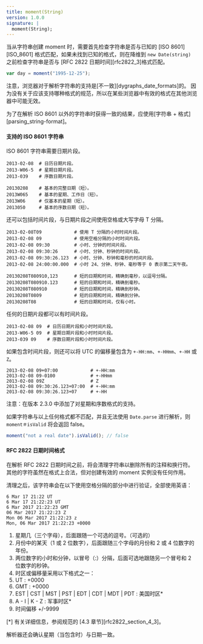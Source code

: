 ```yaml
---
title: moment(String)
version: 1.0.0
signature: |
  moment(String);
---
```


当从字符串创建 moment 时，需要首先检查字符串是否与已知的 [ISO 8601][ISO_8601] 格式匹配，如果未找到已知的格式，则在降维到 `new Date(string)` 之前检查字符串是否与 [RFC 2822 日期时间][rfc2822_3]格式匹配。

```javascript
var day = moment("1995-12-25");
```

注意，浏览器对于解析字符串的支持是[不一致][dygraphs_date_formats]的。 
因为没有关于应该支持哪种格式的规范，所以在某些浏览器中有效的格式在其他浏览器中可能无效。

为了在解析 ISO 8601 以外的字符串时获得一致的结果，应使用[字符串 + 格式][parsing_string-format]。

#### 支持的 ISO 8601 字符串

ISO 8601 字符串需要日期片段。

```
2013-02-08  # 日历日期片段。
2013-W06-5  # 星期日期片段。
2013-039    # 序数日期片段。

20130208    # 基本的完整日期（短）。
2013W065    # 基本的星期、工作日（短）。
2013W06     # 仅基本的星期（短）。
2013050     # 基本的序数日期（短）。
```

还可以包括时间片段，与日期片段之间使用空格或大写字母 T 分隔。

```
2013-02-08T09            # 使用 T 分隔的小时时间片段。
2013-02-08 09            # 使用空格分隔的小时时间片段。
2013-02-08 09:30         # 小时、分钟的时间片段。
2013-02-08 09:30:26      # 小时、分钟、秒钟的时间片段。
2013-02-08 09:30:26.123  # 小时、分钟、秒钟和毫秒的时间片段。
2013-02-08 24:00:00.000  # 小时 24、分钟、秒钟、毫秒等于 0 表示第二天午夜。

20130208T080910,123      # 短的日期和时间，精确到毫秒，以逗号分隔。
20130208T080910.123      # 短的日期和时间，精确到毫秒。
20130208T080910          # 短的日期和时间，精确到秒钟。
20130208T0809            # 短的日期和时间，精确到分钟。
20130208T08              # 短的日期和时间，仅有小时。
```

任何的日期片段都可以有时间片段。

```
2013-02-08 09  # 日历日期片段和小时时间片段。
2013-W06-5 09  # 星期日期片段和小时时间片段。
2013-039 09    # 序数日期片段和小时时间片段。
```

如果包含时间片段，则还可以将 UTC 的偏移量包含为 `+-HH:mm`、`+-HHmm`、`+-HH` 或 `Z`。

```
2013-02-08 09+07:00            # +-HH:mm
2013-02-08 09-0100             # +-HHmm
2013-02-08 09Z                 # Z
2013-02-08 09:30:26.123+07:00  # +-HH:mm
2013-02-08 09:30:26.123+07     # +-HH
```

注意：在版本 2.3.0 中添加了对星期和序数格式的支持。

如果字符串与以上任何格式都不匹配，并且无法使用 `Date.parse` 进行解析，则 `moment＃isValid` 将会返回 false。

```javascript
moment("not a real date").isValid(); // false
```

#### RFC 2822 日期时间格式

在解析 RFC 2822 日期时间之前，将会清理字符串以删除所有的注释和换行符。 
其他的字符虽然在格式上合法，但对创建有效的 moment 实例没有任何作用。

清理之后，该字符串会在以下使用空格分隔的部分中进行验证，全部使用英语：

```
6 Mar 17 21:22 UT
6 Mar 17 21:22:23 UT
6 Mar 2017 21:22:23 GMT
06 Mar 2017 21:22:23 Z
Mon 06 Mar 2017 21:22:23 z
Mon, 06 Mar 2017 21:22:23 +0000
```

1. 星期几（三个字母），后面跟随一个可选的逗号。（可选的）
2. 月份中的某天（1 或 2 位数字），后面跟随三个字母的月份和 2 或 4 位数字的年份。
3. 两位数字的小时和分钟，以冒号（:）分隔，后面可选地跟随另一个冒号和 2 位数字的秒钟。
4. 时区或偏移量采用以下格式之一：
  1. UT : +0000
  2. GMT : +0000
  3. EST | CST | MST | PST | EDT | CDT | MDT | PDT : 美国时区*
  4. A - I | K - Z : 军事时区*
  5. 时间偏移 +/-9999

 [*] 有关详细信息，参阅规范的 [4.3 章节][rfc2822_section_4_3]。

解析器还会确认星期（当包含时）与日期一致。

